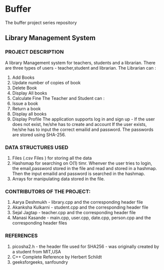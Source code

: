 # Buffer
The buffer project series repository
## Library Management System
### PROJECT DESCRIPTION  
A library Management system for teachers, students and a librarian.
There are three types of users - teacher,student and librarian.
The Librarian can :
1. Add Books
2. Update number of copies of book
3. Delete Book
4. Display All books
5. Calculate Fine
The Teacher and Student can :
1. Issue a book
2. Return a book
3. Display all books
4. Display Profile
The application supports log in and sign up - If the user does not exist, he/she has to create and account
If the user exists, he/she has to input the correct emailid and password. The passwords are stored using SHA-256.

### DATA STRUCTURES USED
1. Files (.csv Files ) for storing all the data
2. Hashsmap for searching on O(1) timr. Whenver the user tries to login, the email,password stored in the file and read and stored in a hashmap. Then the input emailid and password is searched in the hashmap.
3. Arrays for manipulating data stored in the file.

### CONTRIBUTORS OF THE PROJECT: 
1. Aarya Deshmukh - library.cpp and the corresponding header file
2. Akanksha Kulkarni - student.cpp and the corresponding header file
3. Sejal Jagtap - teacher.cpp and the corresponding header file
4. Manasi Kasande - main.cpp, user.cpp, date.cpp, person.cpp and the corresponding header files

### REFERENCES
1. picosha2.h - the header file used for SHA256 - was originally created by a student from MIT,USA
2. C++ Complete Reference by Herbert Schildt
3. geeksforgeeks, sanfoundry

